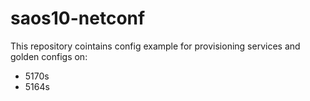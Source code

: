 # saos10-netconf

This repository cointains config example for provisioning services and golden configs on:
* 5170s
* 5164s

